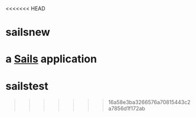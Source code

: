 <<<<<<< HEAD
# sailsnew

a [Sails](http://sailsjs.org) application
=======
# sailstest
>>>>>>> 16a58e3ba3266576a70815443c2a7856d1f172ab
